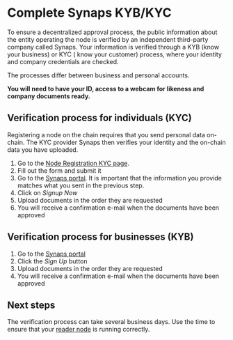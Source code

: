 # Complete Synaps KYB/KYC

To ensure a decentralized approval process, the public information about the entity operating the node is verified by an
independent third-party company called Synaps. Your information is verified through a KYB (know your business) or KYC (
know your customer) process, where your identity and company credentials are checked.

The processes differ between business and personal accounts.

**You will need to have your ID, access to a webcam for likeness and company documents ready.**

## Verification process for individuals (KYC)

Registering a node on the chain requires that you send personal data on-chain. The KYC provider Synaps then verifies
your identity and the on-chain data you have uploaded.

1. Go to the [Node Registration KYC page](https://browser.partisiablockchain.com/node-registration).
2. Fill out the form and submit it
3. Go to the [Synaps portal](https://partisiablockchain-kyc.synaps.me/). It is important that the information you
   provide matches what you sent in the previous step.
4. Click on *Signup Now*
5. Upload documents in the order they are requested
6. You will receive a confirmation e-mail when the documents have been approved

## Verification process for businesses (KYB)

1. Go to the [Synaps portal](https://partisiablockchain.synaps.me/)
2. Click the *Sign Up* button
3. Upload documents in the order they are requested
4. You will receive a confirmation e-mail when the documents have been approved

## Next steps

The verification process can take several business days. Use the time to ensure that
your [reader node](run-a-reader-node.md) is running correctly.
